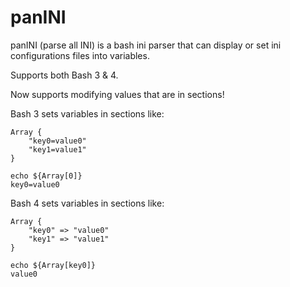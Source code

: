 panINI
====

panINI (parse all INI) is a bash ini parser that can display or set ini configurations files into variables.

Supports both Bash 3 & 4.

Now supports modifying values that are in sections!

Bash 3 sets variables in sections like:

```
Array {
	"key0=value0"
	"key1=value1"
}

echo ${Array[0]}
key0=value0
```

Bash 4 sets variables in sections like:

```
Array {
	"key0" => "value0"
	"key1" => "value1"
}

echo ${Array[key0]}
value0
```
